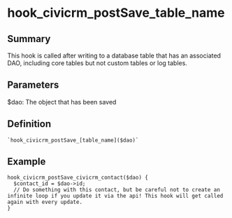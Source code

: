 # hook_civicrm_postSave_table_name

## Summary

This hook is called after writing to a database table that has an
associated DAO, including core tables but not custom tables or log
tables.

## Parameters

$dao: The object that has been saved

## Definition

    `hook_civicrm_postSave_[table_name]($dao)`

## Example

    hook_civicrm_postSave_civicrm_contact($dao) {
      $contact_id = $dao->id;
      // Do something with this contact, but be careful not to create an infinite loop if you update it via the api! This hook will get called again with every update.
    }